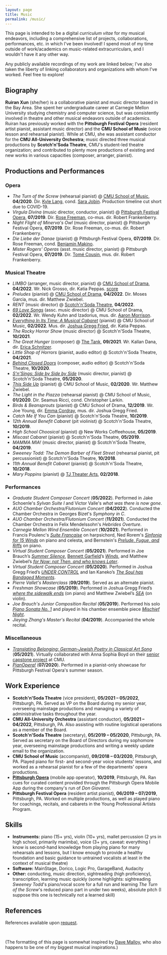 ```yaml
---
layout: page
title: Music
permalink: /music/
---
```


This page is intended to be a digital *curriculum vitae* for my musical endeavors, including a comprehensive list of projects, collaborations, performances, etc. in which I've been involved! I spend most of my time outside of work/academics on music-related extracurriculars, and I wouldn't have it any other way.

Any publicly available recordings of my work are linked below; I've also taken the liberty of linking collaborators and organizations with whom I've worked. Feel free to explore!

## Biography

**Ruiran Xun** (she/her) is a collaborative pianist and music director based in the Bay Area. She spent her undergraduate career at Carnegie Mellon University studying chemistry and computer science, but was consistently involved in theatre and other musical endeavors outside of academics. Ruiran has previously worked with the **Pittsburgh Festival Opera** (resident artist pianist, assistant music director) and the **CMU School of Music** (voice lesson and rehearsal pianist). While at CMU, she was assistant conductor for the **CMU All-University Orchestra**; music directed three musical productions by **Scotch'n'Soda Theatre**, CMU's student-led theatre organization; and contributed to plenty more productions of existing and new works in various capacities (composer, arranger, pianist).

## Productions and Performances

### Opera
- *The Turn of the Screw* (rehearsal pianist) @ [CMU School of Music](https://www.cmu.edu/cfa/music/), **04/2020**. Dir. [Kyle Lang](https://www.kylelang.com/), cond. [Sara Jobin](https://www.sarajobin.com/). Production timeline cut short due to COVID-19.
- *Virgula Divina* (music director, conductor, pianist) @ [Pittsburgh Festival Opera](https://pittsburghfestivalopera.org/), **07/2019**. Dir. [Rose Freeman](https://www.rosefreeman.org/), co-mus. dir. Robert Frankenberry.
- *Night Flight of Minerva's Owl* (music director, pianist) @ Pittsburgh Festival Opera, **07/2019**. Dir. Rose Freeman, co-mus. dir. Robert Frankenberry.
- *Die Liebe der Danae* (pianist) @ Pittsburgh Festival Opera, **07/2019**. Dir. Rose Freeman, cond. [Benjamin Makino](https://benjaminmakino.com/).
- *Mister Rogers' Operas* (asst. music director, pianist) @ Pittsburgh Festival Opera, **07/2019**. Dir. [Tomé Cousin](https://www.tomecousin.com/), mus. dir. Robert Frankenberry.

### Musical Theatre
- *LIMBO* (arranger, music director, pianist) @ [CMU School of Drama](https://www.drama.cmu.edu/), **04/2022**. Wr. Nick Grosso, dir. Katia Peppas. [score](https://ruiran.me/assets/pdf/limbo.pdf)
- *Preludes* (pianist) @ [CMU School of Drama](https://www.drama.cmu.edu/), **04/2022**. Dir. Moses Garcia, mus. dir. Matthew Zwiebel.
- *RENT* (music director) @ [Scotch'n'Soda Theatre](https://www.snstheatre.org/), **04/2022**.
- *[69 Love Songs](https://69lovesongsaqueerfantasia.weebly.com/)* (assc. music director) @ CMU School of Drama, **02/2022**. Wr. Wendy Kuhn and Izadorius, mus. dir. [Aaron Morrison](https://www.aaronmorrisonmusic.com/).
- *[Everything In Its Time: A Musical Cabaret](https://www.youtube.com/watch?v=ZG-V3VFSMrI)* (pianist) @ CMU School of Music, **02/2022**. Mus. dir. [Joshua Gregg Fried](https://www.joshuagreggfried.com/), dir. Katia Peppas.
- *The Rocky Horror Show* (music director) @ Scotch'n'Soda Theatre, **10/2021**.
- *The Great Hunger* (composer) @ [The Tank](https://thetanknyc.org/), **09/2021**. Wr. Kallan Dana, dir. [Erica Schnitzer](https://www.ericaschnitzer.com/).
- *Little Shop of Horrors* (pianist, audio editor) @ Scotch'n'Soda Theatre, **04/2021**.
- *[Behind Closed Doors](https://www.youtube.com/watch?v=PReWoscQbFQ)* (composer, audio editor) @ Scotch'n'Soda Theatre, **10/2020**.
- *[S'n'Sings: Side by Side by Side](https://www.youtube.com/watch?v=DQADK3WWsYw)* (music director, pianist) @ Scotch'n'Soda Theatre, **05/2020**.
- *[This Side Up](https://www.youtube.com/watch?v=xkq9TU1V5Lo)* (pianist) @ CMU School of Music, **02/2020**. Wr. Matthew Zwiebel.
- *The Light in the Piazza* (rehearsal pianist) @ CMU School of Music, **01/2020**. Dir. Seamus Ricci, cond. Christopher Larkin.
- *Birds & Beansprouts* (pianist) @ CMU School of Drama, **12/2019**. Wr. Joe Young, dir. [Emma Cordray](https://www.emmacordray.com/), mus. dir. Joshua Gregg Fried.
- *Catch Me If You Can* (pianist) @ Scotch'n'Soda Theatre, **10/2019**.
- *12th Annual Benefit Cabaret* (pit violinist) @ Scotch'n'Soda Theatre, **10/2019**.
- *High School Choosical* (pianist) @ New Works Coffeehouse, **05/2019**.
- *Miscast Cabaret* (pianist) @ Scotch'n'Soda Theatre, **05/2019**.
- *MAMMA MIA!* (music director, pianist) @ Scotch'n'Soda Theatre, **04/2019**.
- *Sweeney Todd: The Demon Barber of Fleet Street* (rehearsal pianist, pit percussionist) @ Scotch'n'Soda Theatre, **10/2018**. 
- *11th Annual Benefit Cabaret* (pianist) @ Scotch'n'Soda Theatre, **10/2018**.
- *Mary Poppins* (pianist) @ [TJ Theater Arts](https://tjtheaterarts.com/), **02/2018**.

### Performances
- *Graduate Student Composer Concert* (**05/2022**). Performed in Jake Schoenle's *Sylvan Suite I* and Victor Valle's *what was there is now gone*.
- *AUO Chamber Orchestra/Flutonium Concert* (**04/2022**). Conducted the Chamber Orchestra in Georges Bizet's *Symphony in C*.
- *AUO Chamber Orchestra/Flutonium Concert* (**11/2021**). Conducted the Chamber Orchestra in Felix Mendelssohn's *Hebrides Overture*.
- *Carnegie Mellon Wind Ensemble Concert* (**10/2021**). Performed in Francis Poulenc's [*Suite Francaise*](https://youtu.be/lnIBIgkspVs?t=2606) on harpsichord, Ned Rorem's [*Sinfonia for 15 Winds*](https://youtu.be/lnIBIgkspVs?t=5042) on piano and celesta, and Bernstein's [*Prelude, Fugue, and Riffs*](https://youtu.be/lnIBIgkspVs) on piano.
- *Virtual Student Composer Concert* (**05/2021**). Performed in Joe Brauch’s [*Summer Silence*](https://youtu.be/GgOUdY8-mpo?t=20), [Bennett Garfield](https://www.bennettgarfield.com/)’s [*Winds*](https://youtu.be/GgOUdY8-mpo?t=597), and Matthew Zwiebel’s [*for Now: not Then, and who knows Later*](https://youtu.be/GgOUdY8-mpo?t=2990).
- *Virtual Student Composer Concert* (**05/2020**). Performed in Joshua Gregg Fried’s [*UNDER CONTROL*](https://youtu.be/HlERgjDBkps?t=572) and Ian Kaneko’s [*The Soul has Bandaged Moments*](https://youtu.be/HlERgjDBkps?t=832).
- *Pierre Vallet's Masterclass* (**09/2019**). Served as an alternate pianist.
- *Freshman Showcase* (**05/2019**). Performed in Joshua Gregg Fried’s [*where the sidewalk ends*](https://youtu.be/mu2NX06uVao?t=3150) (on piano) and Matthew Zwiebel’s [*SEA*](https://youtu.be/mu2NX06uVao?t=1210) (on violin).
- *Joe Brauch's Junior Composition Recital* (**05/2019**). Performed his solo [*Piano Sonata No. 1*](https://youtu.be/yb9cK0ddVj8?t=1060) and played in his chamber ensemble piece [*Mischief Night*](https://youtu.be/yb9cK0ddVj8?t=2585).
- *Jieying Zhang's Master's Recital* (**04/2019**). Accompanied the whole recital.

### Miscellaneous
- *[Translating Belonging: German-Jewish Poetry in Classical Art Song](https://www.youtube.com/playlist?list=PLPwBA8ZVjdj2DCICJZHZd7Ev1H84Kwwyr)* (**05/2021**). Virtually collaborated with Anna Sophia Boyd on their [senior capstone project](https://translatingidentity.wordpress.com/) at CMU.
- *[PianOpera!](https://www.youtube.com/watch?v=l7qj9mLp0u8)* (**07/2020**). Performed in a pianist-only showcase for Pittsburgh Festival Opera's summer season.

## Work Experience
- **Scotch'n'Soda Theatre** (vice president), **05/2021 – 05/2022**, Pittsburgh, PA. Served as VP on the Board during my senior year, overseeing mainstage productions and managing a variety of administrative tasks throughout the year.
- **CMU All-University Orchestra** (assistant conductor), **05/2021 – 04/2022**, Pittsburgh, PA. Also assisting with routine logistical operations as a member of the Board.
- **Scotch'n'Soda Theatre** (secretary), **05/2019 – 05/2020**, Pittsburgh, PA. Served as secretary on the Board of Directors during my sophomore year, overseeing mainstage productions and writing a weekly update email to the organization. 
- **CMU School of Music** (accompanist), **09/2018 – 03/2020**, Pittsburgh, PA. Played piano for first- and second-year voice students' lessons, and worked as a rehearsal pianist for a few of the departments' opera productions.
- **[Pittsburgh Opera](https://www.pittsburghopera.org/)** (mobile app operator), **10/2019**, Pittsburgh, PA. Ran cues for curated content provided through the Pittsburgh Opera Mobile App during the company's run of *Don Giovanni*.
- **Pittsburgh Festival Opera** (resident artist pianist), **06/2019 – 07/2019**, Pittsburgh, PA. Worked on multiple productions, as well as played piano for coachings, recitals, and cabarets in the Young Professional Artists Program.
 
## Skills
- **Instruments:** piano (15+ yrs), violin (10+ yrs), mallet percussion (2 yrs in high school, primarily marimba), voice (3+ yrs, caveat: everything I know is second-hand knowledge from playing piano for many rehearsals and lessons, but I know enough to provide a healthy foundation and basic guidance to untrained vocalists at least in the context of musical theatre)
- **Software:** MainStage, Dorico, Logic Pro, GarageBand, Audacity
- **Other:** conducting, music direction, sightreading (high proficiency), transcription, learning music quickly (some highlights: sightreading *Sweeney Todd*'s piano/vocal score for a full run and learning *The Turn of the Screw*'s reduced piano part in under two weeks), absolute pitch (I suppose this one is technically not a learned skill)

## References

References available upon [request](mailto:xun.ruiran@gmail.com).

<br/>

(The formatting of this page is somewhat inspired by [Dave Malloy](https://davemalloy.com/resume.html), who also happens to be one of my biggest musical inspirations.)
